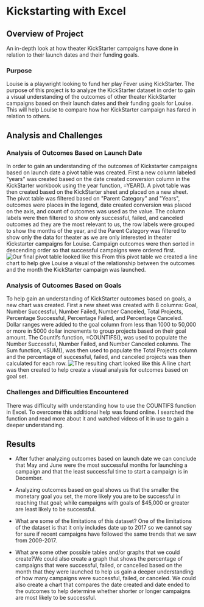 # Kickstarting with Excel

## Overview of Project
An in-depth look at how theater KickStarter campaigns have done in relation to their launch dates and their funding goals.
### Purpose
Louise is a playwright looking to fund her play Fever using KickStarter.  The purpose of this project is to analyze the KickStarter dataset in order to gain a visual understanding of the outcomes of other theater KickStarter campaigns based on their launch dates and their funding goals for Louise.  This will help Louise to compare how her KickStarter campaign has fared in relation to others.
## Analysis and Challenges

### Analysis of Outcomes Based on Launch Date
In order to gain an understanding of the outcomes of Kickstarter campaigns based on launch date a pivot table was created.  First a new column labeled "years" was created based on the date created conversion column in the KickStarter workbook using the year function, =YEAR().  A pivot table was then created based on the KickStarter sheet and placed on a new sheet.  The pivot table was filtered based on "Parent Category" and "Years", outcomes were places in the legend, date created conversion was placed on the axis, and count of outcomes was used as the value.  The column labels were then filtered to show only successful, failed, and canceled outcomes ad they are the most relevant to us, the row labels were grouped to show the months of the year, and the Parent Category was filtered to show only the data for theater as we are only interested in theater Kickstarter campaigns for Louise.  Campaign outcomes were then sorted in descending order so that successful campaigns were ordered first.  ![Our final pivot table looked like this](/c/users/amy_n/Desktop/Bootcamp/Modules/U_Bootcamp/Module_1_Excel/Crowdfunding_Analysis/PivotTable_1)
From this pivot table we created a line chart to help give Louise a visual of the relationship between the outcomes and the month the KickStarter campaign was launched.
### Analysis of Outcomes Based on Goals
To help gain an understanding of KickStarter outcomes based on goals, a new chart was created.  First a new sheet was created with 8 columns: Goal, Number Successful, Number Failed, Number Canceled, Total Projects, Percentage Successful, Percentage Failed, and Percentage Canceled. Dollar ranges were added to the goal column from less than 1000 to 50,000 or more in 5000 dollar increments to group projects based on their goal amount.  The Countifs function, =COUNTIFS(), was used to populate the Number Successful, Number Failed, and Number Canceled columns.  The Sum function, =SUM(), was then used to populate the Total Projects column and the percentage of successful, failed, and canceled projects was then calculated for each row.  ![The resulting chart looked like this](/c/users/amy_n/Desktop/Bootcamp/Modules/U_Bootcamp/Module_1_Excel/Crowdfunding_Analysis/Goals_vs_Outcome_Chart)  A line chart was then created to help create a visual analysis for outcomes based on goal set.
### Challenges and Difficulties Encountered
There was difficulty with understanding how to use the COUNTIFS function in Excel.  To overcome this additional help was found online.  I searched the function and read more about it and watched videos of it in use to gain a deeper understanding.
## Results

- After futher analyzing outcomes based on launch date we can conclude that May and June were the most successful months for launching a campaign and that the least successful time to start a campaign is in December.

- Analyzing outcomes based on goal shows us that the smaller the monetary goal you set, the more likely you are to be successful in reaching that goal; while campaigns with goals of $45,000 or greater are least likely to be successful.

- What are some of the limitations of this dataset? One of the limitations of the dataset is that it only includes date up to 2017 so we cannot say for sure if recent campaigns have followed the same trends that we saw from 2009-2017.  

- What are some other possible tables and/or graphs that we could create?We could also create a graph that shows the percentage of campaigns that were successful, failed, or cancelled based on the month that they were launched to help us gain a deeper understanding of how many campaigns were successful, failed, or canceled.  We could also create a chart that compares the date created and date ended to the outcomes to help determine whether shorter or longer campaigns are most likely to be successful.

